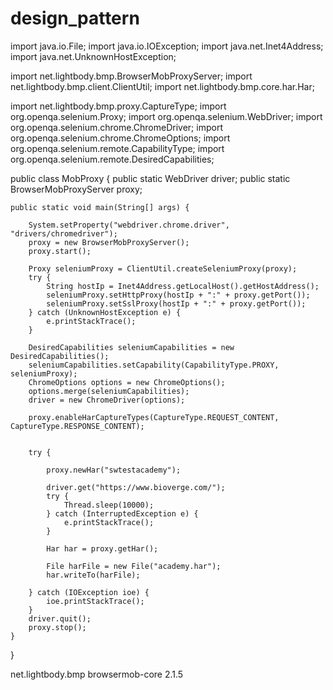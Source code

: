 # design_pattern

import java.io.File;
import java.io.IOException;
import java.net.Inet4Address;
import java.net.UnknownHostException;

import net.lightbody.bmp.BrowserMobProxyServer;
import net.lightbody.bmp.client.ClientUtil;
import net.lightbody.bmp.core.har.Har;

import net.lightbody.bmp.proxy.CaptureType;
import org.openqa.selenium.Proxy;
import org.openqa.selenium.WebDriver;
import org.openqa.selenium.chrome.ChromeDriver;
import org.openqa.selenium.chrome.ChromeOptions;
import org.openqa.selenium.remote.CapabilityType;
import org.openqa.selenium.remote.DesiredCapabilities;

public class MobProxy {
    public static WebDriver driver;
    public static BrowserMobProxyServer proxy;

    public static void main(String[] args) {

        System.setProperty("webdriver.chrome.driver", "drivers/chromedriver");
        proxy = new BrowserMobProxyServer();
        proxy.start();

        Proxy seleniumProxy = ClientUtil.createSeleniumProxy(proxy);
        try {
            String hostIp = Inet4Address.getLocalHost().getHostAddress();
            seleniumProxy.setHttpProxy(hostIp + ":" + proxy.getPort());
            seleniumProxy.setSslProxy(hostIp + ":" + proxy.getPort());
        } catch (UnknownHostException e) {
            e.printStackTrace();
        }

        DesiredCapabilities seleniumCapabilities = new DesiredCapabilities();
        seleniumCapabilities.setCapability(CapabilityType.PROXY, seleniumProxy);
        ChromeOptions options = new ChromeOptions();
        options.merge(seleniumCapabilities);
        driver = new ChromeDriver(options);

        proxy.enableHarCaptureTypes(CaptureType.REQUEST_CONTENT, CaptureType.RESPONSE_CONTENT);


        try {

            proxy.newHar("swtestacademy");

            driver.get("https://www.bioverge.com/");
            try {
                Thread.sleep(10000);
            } catch (InterruptedException e) {
                e.printStackTrace();
            }

            Har har = proxy.getHar();

            File harFile = new File("academy.har");
            har.writeTo(harFile);

        } catch (IOException ioe) {
            ioe.printStackTrace();
        }
        driver.quit();
        proxy.stop();
    }
}

<dependency>
     <groupId>net.lightbody.bmp</groupId>
     <artifactId>browsermob-core</artifactId>
     <version>2.1.5</version>
</dependency>
